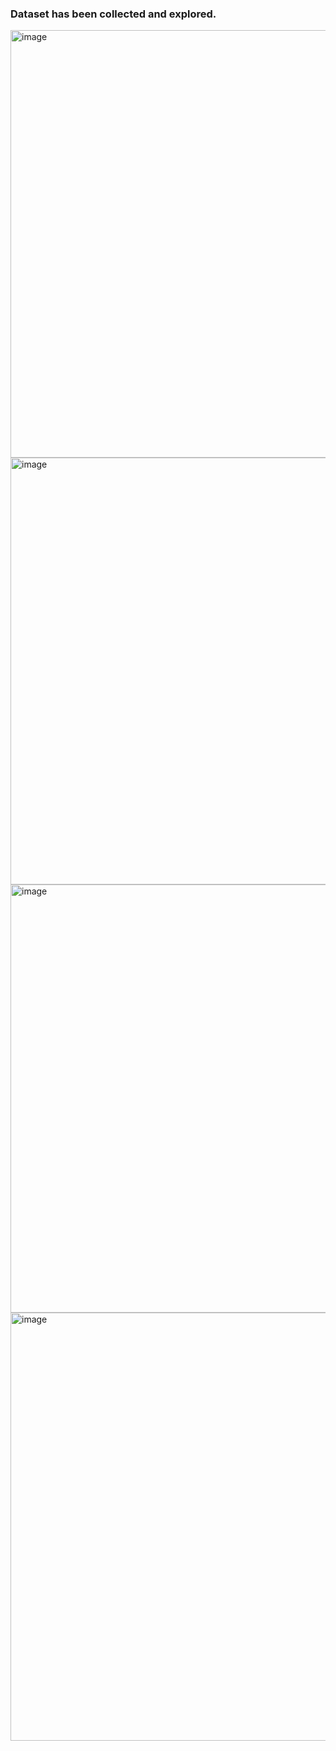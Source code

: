 ### Dataset has been collected and explored.
<img width="684" alt="image" src="https://user-images.githubusercontent.com/84726393/201331995-30e52b4b-062b-4180-94e4-ca026472eaf0.png">
<img width="683" alt="image" src="https://user-images.githubusercontent.com/84726393/201332379-b2516186-bd0d-4a40-a968-5218b3ad2703.png">
<img width="685" alt="image" src="https://user-images.githubusercontent.com/84726393/201332961-e2cd1e81-78fe-4e79-ad4c-2b45f30e7186.png">
<img width="685" alt="image" src="https://user-images.githubusercontent.com/84726393/201333183-a97f0076-fd2a-411b-9fa4-82109333f2ff.png">
